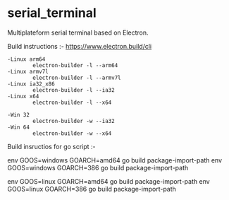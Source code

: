 # serial_terminal
Multiplateform serial terminal based on Electron. 



Build instructions :- https://www.electron.build/cli

	-Linux arm64
			electron-builder -l --arm64
	-Linux armv7l
			electron-builder -l --armv7l
	-Linux ia32_x86
			electron-builder -l --ia32
	-Linux x64
			electron-builder -l --x64

	-Win 32
			electron-builder -w --ia32
	-Win 64
			electron-builder -w --x64


Build insructios for go script :- 

env GOOS=windows GOARCH=amd64 go build package-import-path
env GOOS=windows GOARCH=386 go build package-import-path

env GOOS=linux GOARCH=amd64 go build package-import-path
env GOOS=linux GOARCH=386 go build package-import-path